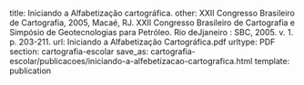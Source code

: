 title: Iniciando a Alfabetização cartográfica.
other: XXII Congresso Brasileiro de Cartografia, 2005, Macaé, RJ. XXII Congresso Brasileiro de Cartografia e Simpósio de Geotecnologias para Petróleo. Rio deJjaneiro : SBC, 2005. v. 1. p. 203-211.
url: Iniciando a Alfabetização Cartográfica.pdf
urltype: PDF
section: cartografia-escolar
save_as: cartografia-escolar/publicacoes/iniciando-a-alfebetizacao-cartografica.html
template: publication
